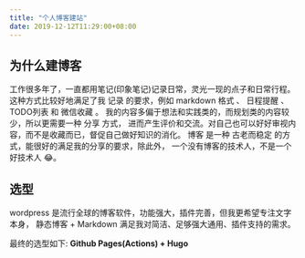 ```yaml
---
title: "个人博客建站"
date: 2019-12-12T11:29:00+08:00
---
```


## 为什么建博客

工作很多年了，一直都用笔记(印象笔记)记录日常，灵光一现的点子和日常行程。 这种方式比较好地满足了我 记录 的要求，例如 markdown 格式 、 日程提醒 、 TODO列表 和 微信收藏 。
我的内容多偏于想法和实践类的，而规划类的内容较少，所以更需要一种 分享 方式， 进而产生评价和交流。对自己也可以好好审视内容，而不是收藏而已，督促自己做好知识的消化。
博客 是一种 古老而稳定 的方式，能很好的满足我的分享的要求，除此外， 一个没有博客的技术人，不是一个好技术人 😂。

## 选型

wordpress 是流行全球的博客软件，功能强大，插件完善，但我更希望专注文字本身， 静态博客 + Markdown 满足我对简洁、足够强大通用、插件支持的需求。

最终的选型如下:
__Github Pages(Actions) + Hugo__

